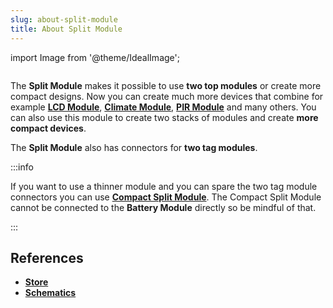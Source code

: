 ```yaml
---
slug: about-split-module
title: About Split Module
---
```

import Image from '@theme/IdealImage';

<div class="container">
  <div class="row">
    <div class="col col--4">
      <div><Image img={require('./split-module.png')} /></div>
    </div>
    <div class="col col--6">
      <p>
        The <b>Split Module</b> makes it possible to use <b>two top modules</b> or create more compact designs. Now you can create much more devices that combine for example <a href="./about-lcd-module"><b>LCD Module</b></a>, <a href="./about-climate-module"><b>Climate Module</b></a>, <a href="./about-pir-module"><b>PIR Module</b></a> and many others. You can also use this module to create two stacks of modules and create <b>more compact devices</b>.
      </p>
      <p>
        The <b>Split Module</b> also has connectors for <b>two tag modules</b>.
      </p>
    </div>
  </div>
</div>

:::info

If you want to use a thinner module and you can spare the two tag module connectors you can use [**Compact Split Module**](./about-compact-split-module.md). The Compact Split Module cannot be connected to the **Battery Module** directly so be mindful of that.

:::

## References
- [**Store**](https://www.hardwario.store/p/split-module)
- [**Schematics**](https://github.com/hardwario/twr-hardware/tree/master/out/bc-module-split-compact)

